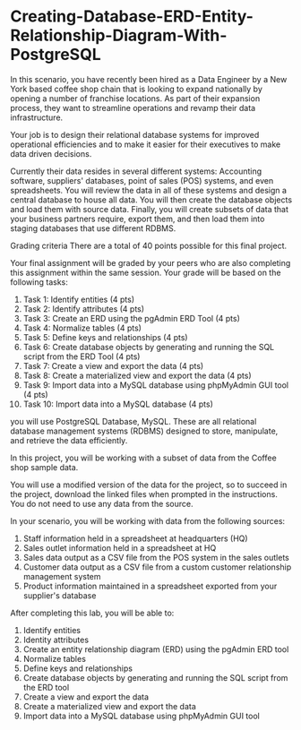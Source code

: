 # Creating-Database-ERD-Entity-Relationship-Diagram-With-PostgreSQL

In this scenario, you have recently been hired as a Data Engineer by a New York based coffee shop chain that is looking to expand nationally by opening a number of franchise locations. As part of their expansion process, they want to streamline operations and revamp their data infrastructure.

Your job is to design their relational database systems for improved operational efficiencies and to make it easier for their executives to make data driven decisions.

Currently their data resides in several different systems: Accounting software, suppliers' databases, point of sales (POS) systems, and even spreadsheets. You will review the data in all of these systems and design a central database to house all data. You will then create the database objects and load them with source data. Finally, you will create subsets of data that your business partners require, export them, and then load them into staging databases that use different RDBMS.

Grading criteria
There are a total of 40 points possible for this final project.

Your final assignment will be graded by your peers who are also completing this assignment within the same session. Your grade will be based on the following tasks:

1. Task 1: Identify entities (4 pts)
2. Task 2: Identify attributes (4 pts)
3. Task 3: Create an ERD using the pgAdmin ERD Tool (4 pts)
4. Task 4: Normalize tables (4 pts)
5. Task 5: Define keys and relationships (4 pts)
6. Task 6: Create database objects by generating and running the SQL script from the ERD Tool (4 pts)
7. Task 7: Create a view and export the data (4 pts)
8. Task 8: Create a materialized view and export the data (4 pts)
9. Task 9: Import data into a MySQL database using phpMyAdmin GUI tool (4 pts)
10. Task 10: Import data into a MySQL database (4 pts)

you will use PostgreSQL Database, MySQL. 
These are all relational database management systems (RDBMS) designed to store, manipulate, and retrieve the data efficiently.

In this project, you will be working with a subset of data from the Coffee shop sample data.

You will use a modified version of the data for the project, so to succeed in the project, download the linked files when prompted in the instructions. You do not need to use any data from the source.

In your scenario, you will be working with data from the following sources:

1. Staff information held in a spreadsheet at headquarters (HQ)
2. Sales outlet information held in a spreadsheet at HQ
3. Sales data output as a CSV file from the POS system in the sales outlets
4. Customer data output as a CSV file from a custom customer relationship management system
5. Product information maintained in a spreadsheet exported from your supplier's database

After completing this lab, you will be able to:

1. Identify entities
2. Identity attributes
3. Create an entity relationship diagram (ERD) using the pgAdmin ERD tool
4. Normalize tables
5. Define keys and relationships
6. Create database objects by generating and running the SQL script from the ERD tool
7. Create a view and export the data
8. Create a materialized view and export the data
9. Import data into a MySQL database using phpMyAdmin GUI tool

